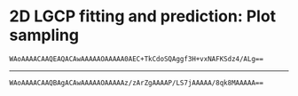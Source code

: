 # 2D LGCP fitting and prediction: Plot sampling

    WAoAAAACAAQEAQACAwAAAAAOAAAAA0AEC+TkCdoSQAggf3H+vxNAFKSdz4/ALg==

---

    WAoAAAACAAQBAgACAwAAAAAOAAAAAz/zArZgAAAAP/LS7jAAAAA/8qk8MAAAAA==

